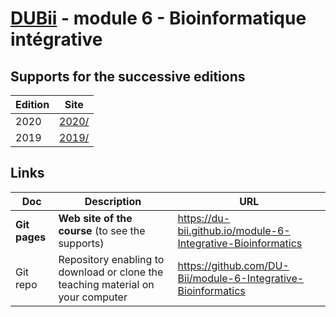 # [DUBii](https://du-bii.github.io/accueil/) - module 6 - Bioinformatique intégrative


## Supports for the successive editions

| Edition | Site |
|----------|--------------------------------------------------------|
| 2020 | [2020/](2020/) |
| 2019 | [2019/](2019/) |


## Links

| Doc | Description |URL |
|------------|-------------------------------|---------------------------------------|
| **Git pages** | **Web site of the course**  (to see the supports) | <https://du-bii.github.io/module-6-Integrative-Bioinformatics> | 
| Git repo | Repository enabling to download or clone the teaching material on your computer | <https://github.com/DU-Bii/module-6-Integrative-Bioinformatics> |


